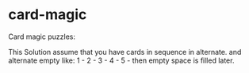 # card-magic
Card magic puzzles:

This Solution assume that you have cards in sequence in alternate. and alternate empty like: 1 - 2 - 3 - 4 - 5 -
then empty space is filled later. 

